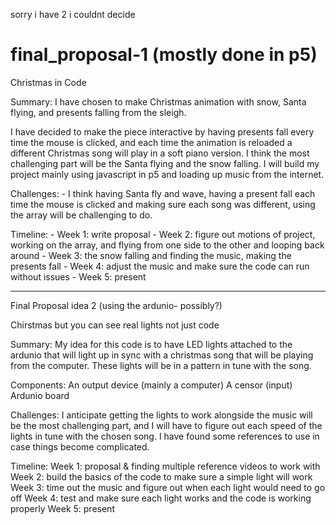 sorry i have 2 i couldnt decide 
# final_proposal-1 (mostly done in p5) 

Christmas in Code 

Summary: 
I have chosen to make Christmas animation with snow, Santa flying, and presents falling from the sleigh.

I have decided to make the piece interactive by having presents fall every time the mouse is clicked, and each time the animation is reloaded a different Christmas song will play in a soft piano version. I think the most challenging part will be the Santa flying and the snow falling. I will build my project mainly using javascript in p5 and loading up music from the internet. 

Challenges: 
    - I think having Santa fly and wave, having a present fall each time the mouse is clicked and making sure each song was different, using the array  will be challenging to do. 

Timeline: 
    - Week 1: write proposal 
    - Week 2: figure out motions of project, working on the array, and flying from one side to the other and looping back around 
    - Week 3: the snow falling and finding the music, making the presents fall 
    - Week 4: adjust the music and make sure the code can run without issues
    - Week 5: present 
    

******

Final Proposal idea 2 (using the ardunio- possibly?) 

Chirstmas but you can see real lights not just code 

Summary: 
My idea for this code is to have LED lights attached to the ardunio that will light up in sync with a christmas song that will be playing from the computer. These lights will be in a pattern in tune with the song.   

Components: 
An output device (mainly a computer) 
A censor (input) 
Ardunio board

Challenges: 
I anticipate getting the lights to work alongside the music will be the most challenging part, and I will have to figure out each speed of the lights in tune with the chosen song. I have found some references to use in case things become complicated. 


Timeline: 
Week 1: proposal & finding multiple reference videos to work with 
Week 2: build the basics of the code to make sure a simple light will work 
Week 3: time out the music and figure out when each light would need to go off 
Week 4: test and make sure each light works and the code is working properly 
Week 5: present 
